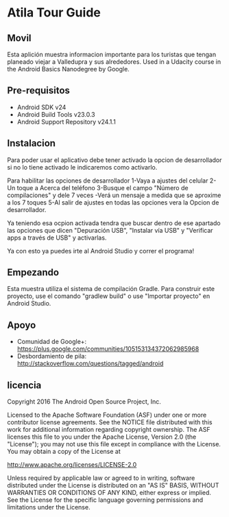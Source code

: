﻿# Atila Tour Guide
Movil
-----------------------------------------------------
Esta aplición muestra informacion importante para los turistas que tengan
planeado viejar a Valledupra y sus alrededores.
Used in a Udacity course in the Android Basics Nanodegree by Google.

Pre-requisitos
-----------------------------------------------------

- Android SDK v24
- Android Build Tools v23.0.3
- Android Support Repository v24.1.1

Instalacion
-----------------------------------------------------

Para poder usar el aplicativo debe tener activado la opcion de desarrollador
si no lo tiene activado le indicaremos como activarlo.

Para habilitar las opciones de desarrollador
1-Vaya a ajustes del celular
2-Un toque a Acerca del teléfono
3-Busque el campo "Número de compilaciones" y dele 7 veces
 -Verá un mensaje a medida que se aproxime a los 7 toques
5-Al salir de ajustes en todas las opciones vera la Opcion de desarrollador.

Ya teniendo esa ocpion activada tendra que buscar dentro de ese apartado 
las opciones que dicen "Depuración USB", "Instalar vía USB" y
"Verificar apps a través de USB" y activarlas.

Ya con esto ya puedes irte al Android Studio y correr el programa!

Empezando
-----------------------------------------------------
Esta muestra utiliza el sistema de compilación Gradle. Para construir este proyecto, use el
comando "gradlew build" o use "Importar proyecto" en Android Studio.

Apoyo
-----------------------------------------------------
- Comunidad de Google+: https://plus.google.com/communities/105153134372062985968
- Desbordamiento de pila: http://stackoverflow.com/questions/tagged/android


licencia
-----------------------------------------------------

Copyright 2016 The Android Open Source Project, Inc.

Licensed to the Apache Software Foundation (ASF) under one or more contributor
license agreements.  See the NOTICE file distributed with this work for
additional information regarding copyright ownership.  The ASF licenses this
file to you under the Apache License, Version 2.0 (the "License"); you may not
use this file except in compliance with the License.  You may obtain a copy of
the License at

http://www.apache.org/licenses/LICENSE-2.0

Unless required by applicable law or agreed to in writing, software
distributed under the License is distributed on an "AS IS" BASIS, WITHOUT
WARRANTIES OR CONDITIONS OF ANY KIND, either express or implied.  See the
License for the specific language governing permissions and limitations under
the License.